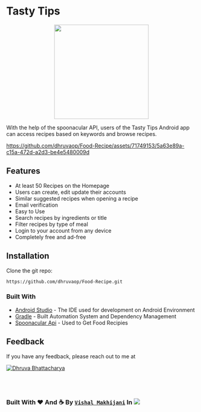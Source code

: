 
# Tasty Tips


<p align="center"><img src="https://github.com/dhruvaop/Food-Recipe/assets/71749153/3e9f9daa-dfac-474a-864a-c79d47b163a4" heigth="250" width="250"/></p>


With the help of the spoonacular API, users of the Tasty Tips Android app can access recipes based on keywords and browse recipes.

https://github.com/dhruvaop/Food-Recipe/assets/71749153/5a63e89a-c15a-472d-a2d3-be4e5480009d

## Features

- At least 50 Recipes on the Homepage
- Users can create, edit update their accounts
- Similar suggested recipes when opening a recipe
- Email verification
- Easy to Use
- Search recipes by ingredients or title
- Filter recipes by type of meal
- Login to your account from any device
- Completely free and ad-free



## Installation


Clone the git repo:

```
https://github.com/dhruvaop/Food-Recipe.git
```
    
### Built With
* [Android Studio](https://developer.android.com/studio/index.html) - The IDE used for development on Android Environment
* [Gradle](https://gradle.org/) - Built Automation System and Dependency Management
* [Spoonacular Api](https://spoonacular.com/) - Used to Get Food Recipies 
## Feedback

If you have any feedback, please reach out to me at <p align="left"> <a href="mailto:dhruvabhattacharya130102@gmail.com" target="blank"><img src="https://img.shields.io/badge/dhruvabhattacharya130102@gmail.com-8B89CC?style=for-the-badge&logo=protonmail&logoColor=white" alt="Dhruva Bhattacharya" /></a> </p>





</br></br>

### Built With ♥ And :coffee: By [`Vishal Makhijani`](https://github.com/vishalmakhiijani/vishalmakhiijani/blob/main/README.md) In [![](https://wakatime.com/badge/user/3ca47b62-657a-46e7-942b-50ea09e46467/project/2c57e499-909d-4a96-a76d-b5aa68a900e7.svg)](https://wakatime.com/badge/user/3ca47b62-657a-46e7-942b-50ea09e46467/project/2c57e499-909d-4a96-a76d-b5aa68a900e7)
